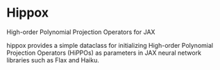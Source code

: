 # Hippox
High-order Polynomial Projection Operators for JAX

hippox provides a simple dataclass for initializing High-order Polynomial Projection Operators (HiPPOs) as parameters in JAX neural network libraries such as Flax and Haiku.
